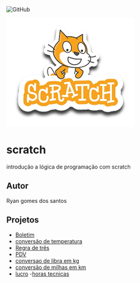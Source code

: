 ![GitHub](https://img.shields.io/github/license/ryangsantos/scratch?style=fla-square)

![sracth](https://github.com/ryangsantos/scratch/blob/main/assets/icones/scratch.png)

# scratch
introdução a lógica de programação com scratch
## Autor
Ryan gomes dos santos
## Projetos 
- [Boletim](https://scratch.mit.edu/projects/881967590/)
- [conversão de temperatura](https://scratch.mit.edu/projects/882615973/)
- [Regra de três](https://scratch.mit.edu/projects/882634520/)
- [PDV](https://scratch.mit.edu/projects/883235754/)
- [conversao de libra em kg](https://scratch.mit.edu/projects/884620190/)
- [conversão de milhas em km](https://scratch.mit.edu/projects/884617368/)
- [lucro](https://scratch.mit.edu/projects/884628386/)
-[horas tecnicas](https://scratch.mit.edu/projects/885318348/)
